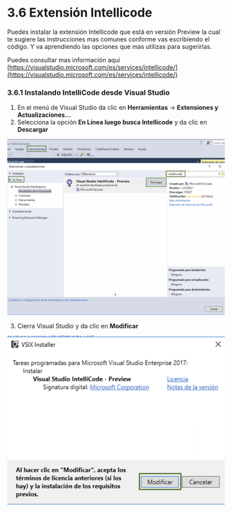 # 3.6 Extensión Intellicode

Puedes instalar la extensión Intellicode que está en versión Preview la cual te sugiere las instrucciones mas comunes conforme vas escribiendo el código. Y va aprendiendo las opciones que mas utilizas para sugerirlas.

Puedes consultar mas información aqui [https://visualstudio.microsoft.com/es/services/intellicode/](https://visualstudio.microsoft.com/es/services/intellicode/)

### 3.6.1 Instalando IntelliCode desde Visual Studio 

1. En el menú de Visual Studio da clic en **Herramientas** -&gt; **Extensiones y Actualizaciones...**
2. Selecciona la opción **En Línea luego busca Intellicode** y da clic en **Descargar**  

![](../.gitbook/assets/image%20%288%29.png)

3. Cierra Visual Studio y da clic en **Modificar**

![](../.gitbook/assets/image%20%28207%29.png)



